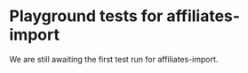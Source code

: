 # Playground tests for affiliates-import
We are still awaiting the first test run for affiliates-import.
